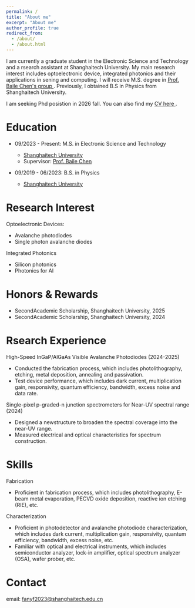 ```yaml
---
permalink: /
title: "About me"
excerpt: "About me"
author_profile: true
redirect_from: 
  - /about/
  - /about.html
---
```


I am currently a graduate student in the Electronic Science and Technology  and a rsearch assistant at Shanghaitech University. My main research interest includes optoelectronic device, integrated photonics and their applications in sening and computing. I will receive M.S. degree in <a href="https://faculty.sist.shanghaitech.edu.cn/faculty/chenbl/#about" targe="-blank"> Prof. Baile Chen's group </a>. Previously, I obtained B.S in Physics from Shanghaitech University.

I am seeking Phd posistion in 2026 fall. You can also find my <a href="cv.pdf" target="-blank"> CV here </a>.

Education
======
* 09/2023 - Present: M.S. in Electronic Science and Technology
  * [Shanghaitech University](https://www.shanghaitech.edu.cn/eng/)
  * Supervisor: [Prof. Baile Chen](https://faculty.sist.shanghaitech.edu.cn/faculty/chenbl/#about)

* 09/2019 - 06/2023: B.S. in Physics
  * [Shanghaitech University](https://www.shanghaitech.edu.cn/eng/)
 
Research Interest
======
Optoelectronic Devices:
  * Avalanche photodiodes
  * Single photon avalanche diodes

Integrated Photonics
  * Silicon photonics
  * Photonics for AI

Honors & Rewards
======
* SecondAcademic Scholarship, Shanghaitech University, 2025
* SecondAcademic Scholarship, Shanghaitech University, 2024

Rsearch Experience
======
High-Speed InGaP/AlGaAs Visible Avalanche Photodiodes (2024-2025)
* Conducted the fabrication process, which includes photolithography, etching, metal deposition, annealing and passivation.
* Test device performance, which includes dark current, multiplication gain, responsivity, quantum efficiency, bandwidth, excess noise and data rate.

Single-pixel p-graded-n junction spectrometers for Near-UV spectral range (2024)
* Designed a newstructure to broaden the spectral coverage into the near-UV range.
* Measured electrical and optical characteristics for spectrum construction.

Skills
======
Fabrication
 * Proficient in fabrication process, which includes photolithography, E-beam metal evaporation, PECVD oxide deposition, reactive ion etching (RIE), etc.

Characterization
 *  Proficient in photodetector and avalanche photodiode characterization, which includes dark current, multiplication gain, responsivity, quantum efficiency, bandwidth, excess noise, etc.
 * Familiar with optical and electrical instruments, which includes semiconductor analyzer, lock-in amplifier, optical spectrum analyzer (OSA), wafer prober, etc.
   
Contact
======
email: fanyf2023@shanghaitech.edu.cn


